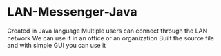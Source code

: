# LAN-Messenger-Java
Created in Java language
Multiple users can connect through the LAN network
We can use it in an office or an organization
Built the source file and with simple GUI you can use it
